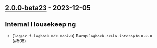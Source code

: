 ## [2.0.0-beta23](https://github.com/kevin-lee/logger-f/issues?q=is%3Aissue+is%3Aclosed+milestone%3Av2-m1+closed%3A2023-11-08..2023-12-04) - 2023-12-05

## Internal Housekeeping

* [`logger-f-logback-mdc-monix3`] Bump `logback-scala-interop` to `0.2.0` (#508)
